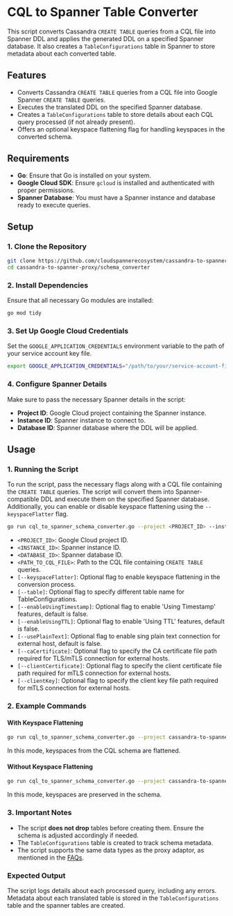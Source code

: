 # CQL to Spanner Table Converter

This script converts Cassandra `CREATE TABLE` queries from a CQL file into Spanner DDL and applies the generated DDL on a specified Spanner database. It also creates a `TableConfigurations` table in Spanner to store metadata about each converted table.

## Features

- Converts Cassandra `CREATE TABLE` queries from a CQL file into Google Spanner `CREATE TABLE` queries.
- Executes the translated DDL on the specified Spanner database.
- Creates a `TableConfigurations` table to store details about each CQL query processed (if not already present).
- Offers an optional keyspace flattening flag for handling keyspaces in the converted schema.

## Requirements

- **Go**: Ensure that Go is installed on your system.
- **Google Cloud SDK**: Ensure `gcloud` is installed and authenticated with proper permissions.
- **Spanner Database**: You must have a Spanner instance and database ready to execute queries.

## Setup

### 1. Clone the Repository

```bash
git clone https://github.com/cloudspannerecosystem/cassandra-to-spanner-proxy.git
cd cassandra-to-spanner-proxy/schema_converter
```

### 2. Install Dependencies

Ensure that all necessary Go modules are installed:

```bash
go mod tidy
```

### 3. Set Up Google Cloud Credentials

Set the `GOOGLE_APPLICATION_CREDENTIALS` environment variable to the path of your service account key file.

```bash
export GOOGLE_APPLICATION_CREDENTIALS="/path/to/your/service-account-file.json"
```

### 4. Configure Spanner Details

Make sure to pass the necessary Spanner details in the script:
- **Project ID**: Google Cloud project containing the Spanner instance.
- **Instance ID**: Spanner instance to connect to.
- **Database ID**: Spanner database where the DDL will be applied.

## Usage

### 1. Running the Script

To run the script, pass the necessary flags along with a CQL file containing the `CREATE TABLE` queries. The script will convert them into Spanner-compatible DDL and execute them on the specified Spanner database. Additionally, you can enable or disable keyspace flattening using the `--keyspaceFlatter` flag.

```bash
go run cql_to_spanner_schema_converter.go --project <PROJECT_ID> --instance <INSTANCE_ID> --database <DATABASE_ID> --cql <PATH_TO_CQL_FILE> [--keyspaceFlatter]
```

- `<PROJECT_ID>`: Google Cloud project ID.
- `<INSTANCE_ID>`: Spanner instance ID.
- `<DATABASE_ID>`: Spanner database ID.
- `<PATH_TO_CQL_FILE>`: Path to the CQL file containing `CREATE TABLE` queries.
- `[--keyspaceFlatter]`: Optional flag to enable keyspace flattening in the conversion process.
- `[--table]`: Optional flag to specify different table name for TableConfigurations.
- `[--enableUsingTimestamp]`: Optional flag to enable 'Using Timestamp' features, default is false.
- `[--enableUsingTTL]`: Optional flag to enable 'Using TTL' features, default is false.
- `[--usePlainText]`: Optional flag to enable sing plain text connection for external host, default is false.
- `[--caCertificate]`: Optional flag to specify the CA certificate file path required for TLS/mTLS connection for external hosts.
- `[--clientCertificate]`: Optional flag to specify the client certificate file path required for mTLS connection for external hosts.
- `[--clientKey]`: Optional flag to specify the client key file path required for mTLS connection for external hosts.

### 2. Example Commands

#### With Keyspace Flattening

```bash
go run cql_to_spanner_schema_converter.go --project cassandra-to-spanner --instance spanner-instance-dev --database cluster10 --cql /path/to/cql-file.cql --keyspaceFlatter
```

In this mode, keyspaces from the CQL schema are flattened.

#### Without Keyspace Flattening

```bash
go run cql_to_spanner_schema_converter.go --project cassandra-to-spanner --instance spanner-instance-dev --database cluster10 --cql /path/to/cql-file.cql
```

In this mode, keyspaces are preserved in the schema.

### 3. Important Notes

- The script **does not drop** tables before creating them. Ensure the schema is adjusted accordingly if needed.
- The `TableConfigurations` table is created to track schema metadata.
- The script supports the same data types as the proxy adaptor, as mentioned in the [FAQs](https://github.com/cloudspannerecosystem/cassandra-to-spanner-proxy/blob/develop/docs/faq.md#how-are-cql-data-types-mapped-with-cloud-spanner).

### Expected Output

The script logs details about each processed query, including any errors. Metadata about each translated table is stored in the `TableConfigurations` table and the spanner tables are created.